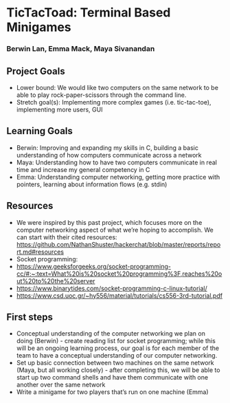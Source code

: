 # TicTacToad: Terminal Based Minigames
### Berwin Lan, Emma Mack, Maya Sivanandan

## Project Goals
* Lower bound: We would like two computers on the same network to be able to play rock-paper-scissors through the command line.
* Stretch goal(s): Implementing more complex games (i.e. tic-tac-toe), implementing more users, GUI

## Learning Goals
* Berwin: Improving and expanding my skills in C, building a basic understanding of how computers communicate across a network
* Maya: Understanding how to have two computers communicate in real time and increase my general competency in C
* Emma: Understanding computer networking, getting more practice with pointers, learning about information flows (e.g. stdin)

## Resources
* We were inspired by this past project, which focuses more on the computer networking aspect of what we’re hoping to accomplish. We can start with their cited resources: https://github.com/NathanShuster/hackerchat/blob/master/reports/report.md#resources
* Socket programming: 
* https://www.geeksforgeeks.org/socket-programming-cc/#:~:text=What%20is%20socket%20programming%3F,reaches%20out%20to%20the%20server
* https://www.binarytides.com/socket-programming-c-linux-tutorial/
* https://www.csd.uoc.gr/~hy556/material/tutorials/cs556-3rd-tutorial.pdf


## First steps
* Conceptual understanding of the computer networking we plan on doing (Berwin) - create reading list for socket programming; while this will be an ongoing learning process, our goal is for each member of the team to have a conceptual understanding of our computer networking.
* Set up basic connection between two machines on the same network (Maya, but all working closely) - after completing this, we will be able to start up two command shells and have them communicate with one another over the same network
* Write a minigame for two players that’s run on one machine (Emma)
